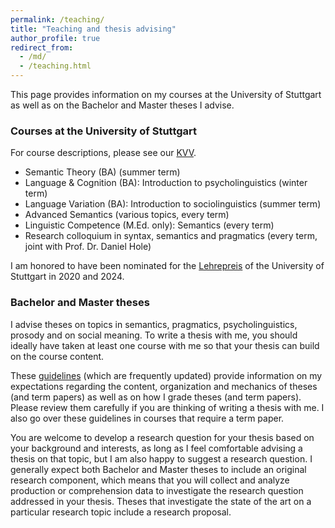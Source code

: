 ```yaml
---
permalink: /teaching/
title: "Teaching and thesis advising"
author_profile: true
redirect_from: 
  - /md/
  - /teaching.html
---
```


This page provides information on my courses at the University of Stuttgart as well as on the Bachelor and Master theses I advise. 

### Courses at the University of Stuttgart

For course descriptions, please see our [KVV](https://www.ling.uni-stuttgart.de/institut/ifla/lehre/kvv/).

* Semantic Theory (BA) (summer term)
* Language & Cognition (BA): Introduction to psycholinguistics (winter term)
* Language Variation (BA): Introduction to sociolinguistics (summer term)
* Advanced Semantics (various topics, every term)
* Linguistic Competence (M.Ed. only): Semantics (every term)
* Research colloquium in syntax, semantics and pragmatics (every term, joint with Prof. Dr. Daniel Hole)

I am honored to have been nominated for the [Lehrepreis](https://stuvus.uni-stuttgart.de/lehrepreis/) of the University of Stuttgart in 2020 and 2024.

### Bachelor and Master theses

I advise theses on topics in semantics, pragmatics, psycholinguistics, prosody and on social meaning. To write a thesis with me, you should ideally have taken at least one course with me so that your thesis can build on the course content. 

These [guidelines](https://github.com/judith-tonhauser/teaching-materials/blob/master/6_paper-and-thesis-guidelines.pdf) (which are frequently updated) provide information on my expectations regarding the content, organization and mechanics of theses (and term papers) as well as on how I grade theses (and term papers). Please review them carefully if you are thinking of writing a thesis with me. I also go over these guidelines in courses that require a term paper.

You are welcome to develop a research question for your thesis based on your background and interests, as long as I feel comfortable advising a thesis on that topic, but I am also happy to suggest a research question. I generally expect both Bachelor and Master theses to include an original research component, which means that you will collect and analyze production or comprehension data to investigate the research question addressed in your thesis. Theses that investigate the state of the art on a particular research topic  include a research proposal.


